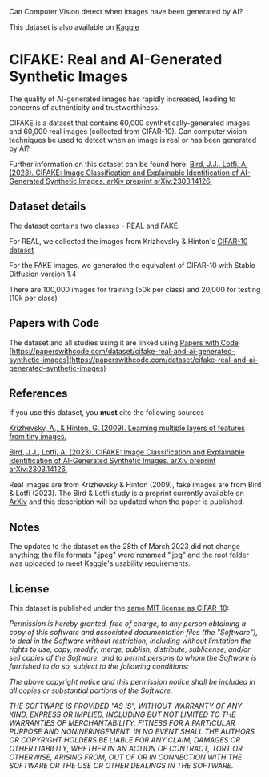 Can Computer Vision detect when images have been generated by AI?

This dataset is also available on [Kaggle](https://www.kaggle.com/datasets/birdy654/cifake-real-and-ai-generated-synthetic-images)

# CIFAKE: Real and AI-Generated Synthetic Images
The quality of AI-generated images has rapidly increased, leading to concerns of authenticity and trustworthiness.

CIFAKE is a dataset that contains 60,000 synthetically-generated images and 60,000 real images (collected from CIFAR-10). Can computer vision techniques be used to detect when an image is real or has been generated by AI?

Further information on this dataset can be found here: [Bird, J.J., Lotfi, A. (2023). CIFAKE: Image Classification and Explainable Identification of AI-Generated Synthetic Images. arXiv preprint arXiv:2303.14126.](https://arxiv.org/abs/2303.14126)

## Dataset details
The dataset contains two classes - REAL and FAKE. 

For REAL, we collected the images from Krizhevsky & Hinton's [CIFAR-10 dataset](https://www.cs.toronto.edu/~kriz/cifar.html)

For the FAKE images, we generated the equivalent of CIFAR-10 with Stable Diffusion version 1.4

There are 100,000 images for training (50k per class) and 20,000 for testing (10k per class)

## Papers with Code
The dataset and all studies using it are linked using [Papers with Code](https://paperswithcode.com/dataset/cifake-real-and-ai-generated-synthetic-images)
[https://paperswithcode.com/dataset/cifake-real-and-ai-generated-synthetic-images](https://paperswithcode.com/dataset/cifake-real-and-ai-generated-synthetic-images)


## References
If you use this dataset, you **must** cite the following sources

[Krizhevsky, A., & Hinton, G. (2009). Learning multiple layers of features from tiny images.](https://www.cs.toronto.edu/~kriz/learning-features-2009-TR.pdfl)

[Bird, J.J., Lotfi, A. (2023). CIFAKE: Image Classification and Explainable Identification of AI-Generated Synthetic Images. arXiv preprint arXiv:2303.14126.](https://arxiv.org/abs/2303.14126)

Real images are from Krizhevsky & Hinton (2009), fake images are from Bird & Lotfi (2023). The Bird & Lotfi study is a preprint currently available on [ArXiv](https://arxiv.org/abs/2303.14126) and this description will be updated when the paper is published.

## Notes

The updates to the dataset on the 28th of March 2023 did not change anything; the file formats ".jpeg" were renamed ".jpg" and the root folder was uploaded to meet Kaggle's usability requirements.

## License
This dataset is published under the [same MIT license as CIFAR-10](https://github.com/wichtounet/cifar-10/blob/master/LICENSE):

*Permission is hereby granted, free of charge, to any person obtaining a copy of this software and associated documentation files (the "Software"), to deal in the Software without restriction, including without limitation the rights to use, copy, modify, merge, publish, distribute, sublicense, and/or sell copies of the Software, and to permit persons to whom the Software is furnished to do so, subject to the following conditions:*

*The above copyright notice and this permission notice shall be included in all copies or substantial portions of the Software.*

*THE SOFTWARE IS PROVIDED "AS IS", WITHOUT WARRANTY OF ANY KIND, EXPRESS OR IMPLIED, INCLUDING BUT NOT LIMITED TO THE WARRANTIES OF MERCHANTABILITY, FITNESS FOR A PARTICULAR PURPOSE AND NONINFRINGEMENT. IN NO EVENT SHALL THE AUTHORS OR COPYRIGHT HOLDERS BE LIABLE FOR ANY CLAIM, DAMAGES OR OTHER LIABILITY, WHETHER IN AN ACTION OF CONTRACT, TORT OR OTHERWISE, ARISING FROM, OUT OF OR IN CONNECTION WITH THE SOFTWARE OR THE USE OR OTHER DEALINGS IN THE SOFTWARE.*
